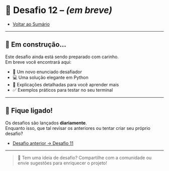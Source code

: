 # 🐍 Desafio 12 – *(em breve)*

- [Voltar ao Sumário](./SUMARIO.md)  

---

## 🚧 Em construção...

Este desafio ainda está sendo preparado com carinho.  
Em breve você encontrará aqui:

- 🧩 Um novo enunciado desafiador  
- 💻 Uma solução elegante em Python  
- 🧠 Explicações detalhadas para você aprender mais  
- ✅ Exemplos práticos para testar no seu terminal  

---

## 🔔 Fique ligado!

Os desafios são lançados **diariamente**.  
Enquanto isso, que tal revisar os anteriores ou tentar criar seu próprio desafio?

- [Desafio anterior → Desafio 11](./desafio_11.md)  

---

> 💬 Tem uma ideia de desafio? Compartilhe com a comunidade ou envie sugestões para enriquecer o projeto!
